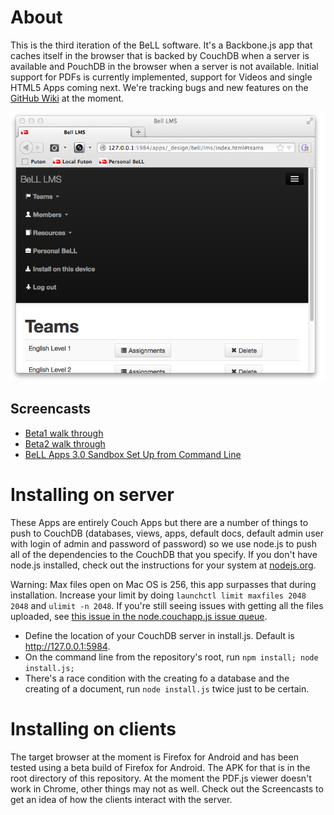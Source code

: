 # About
This is the third iteration of the BeLL software. It's a Backbone.js app that caches itself in the browser that is backed by CouchDB when a server is available and PouchDB in the browser when a server is not available. Initial support for PDFs is currently implemented, support for Videos and single HTML5 Apps coming next.  We're tracking bugs and new features on the [GitHub Wiki](https://github.com/open-learning-exchange/BeLL-Apps/wiki/@todo's) at the moment.

![Screenshot of BeLL LMS, one of many BeLL Apps](docs/screenshot.png)

## Screencasts
- [Beta1 walk through](http://www.youtube.com/watch?v=NeGSljQMQ1M)
- [Beta2 walk through](http://youtu.be/czPf-nZ5A_M)
- [BeLL Apps 3.0 Sandbox Set Up from Command Line](http://youtu.be/_Yy3TOe3cps)


# Installing on server
These Apps are entirely Couch Apps but there are a number of things to push to CouchDB (databases, views, apps, default docs, default admin user with login of admin and password of password) so we use node.js to push all of the dependencies to the CouchDB that you specify. If you don't have node.js installed, check out the instructions for your system at [nodejs.org](http://nodejs.org).

Warning: Max files open on Mac OS is 256, this app surpasses that during installation. Increase your limit by doing `launchctl limit maxfiles 2048 2048` and `ulimit -n 2048`. If you're still seeing issues with getting all the files uploaded, see [this issue in the node.couchapp.js issue queue](https://github.com/mikeal/node.couchapp.js/issues/59).

- Define the location of your CouchDB server in install.js. Default is http://127.0.0.1:5984.
- On the command line from the repository's root, run `npm install; node install.js;`
- There's a race condition with the creating fo a database and the creating of a document, run `node install.js` twice just to be certain.


# Installing on clients

The target browser at the moment is Firefox for Android and has been tested using a beta build of Firefox for Android. The APK for that is in the root directory of this repository. At the moment the PDF.js viewer doesn't work in Chrome, other things may not as well. Check out the Screencasts to get an idea of how the clients interact with the server.

